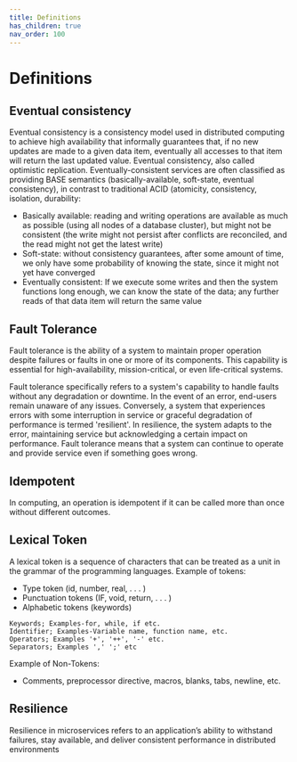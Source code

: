```yaml
---
title: Definitions
has_children: true
nav_order: 100
---
```


# Definitions

## Eventual consistency
Eventual consistency is a consistency model used in distributed computing to achieve high availability that informally guarantees that, if no new updates are made to a given data item, eventually all accesses to that item will return the last updated value. Eventual consistency, also called optimistic replication.
Eventually-consistent services are often classified as providing BASE semantics (basically-available, soft-state, eventual consistency), in contrast to traditional ACID (atomicity, consistency, isolation, durability:
* Basically available: reading and writing operations are available as much as possible (using all nodes of a database cluster), but might not be consistent (the write might not persist after conflicts are reconciled, and the read might not get the latest write)
* Soft-state: without consistency guarantees, after some amount of time, we only have some probability of knowing the state, since it might not yet have converged
* Eventually consistent: If we execute some writes and then the system functions long enough, we can know the state of the data; any further reads of that data item will return the same value
  
## Fault Tolerance
Fault tolerance is the ability of a system to maintain proper operation despite failures or faults in one or more of its components. This capability is essential for high-availability, mission-critical, or even life-critical systems.

Fault tolerance specifically refers to a system's capability to handle faults without any degradation or downtime. In the event of an error, end-users remain unaware of any issues. Conversely, a system that experiences errors with some interruption in service or graceful degradation of performance is termed 'resilient'. In resilience, the system adapts to the error, maintaining service but acknowledging a certain impact on performance.
Fault tolerance means that a system can continue to operate and provide service even if something goes wrong.

## Idempotent
In computing, an operation is idempotent if it can be called more than once without different outcomes.

## Lexical Token
A lexical token is a sequence of characters that can be treated as a unit in the grammar of the programming languages. 
Example of tokens:

- Type token (id, number, real, . . . )
- Punctuation tokens (IF, void, return, . . . )
- Alphabetic tokens (keywords)
```  
Keywords; Examples-for, while, if etc.
Identifier; Examples-Variable name, function name, etc.
Operators; Examples '+', '++', '-' etc.
Separators; Examples ',' ';' etc
```
Example of Non-Tokens:
- Comments, preprocessor directive, macros, blanks, tabs, newline, etc.

## Resilience
Resilience in microservices refers to an application’s ability to withstand failures, stay available, and deliver consistent performance in distributed environments